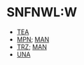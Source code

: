 
SNFNWL:W
========

  - [TEA](https://www.tempmailaddress.com/window/id/2)
  - [MPN](https://www.my-private-network.co.uk/register/); [MAN](https://www.my-private-network.co.uk/macos-l2tp-vpn-setup/)
  - [TRZ](https://trust.zone/order?plan=0); [MAN](https://trust.zone/setup/osx/l2tp/fi)
  - [UNA](https://www.anonymizer.com/checkout?plan=trial)
